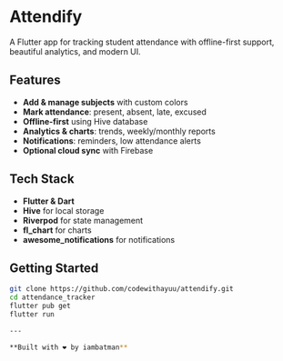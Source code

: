 # Attendify

A Flutter app for tracking student attendance with offline-first support, beautiful analytics, and modern UI.

## Features

- **Add & manage subjects** with custom colors  
- **Mark attendance**: present, absent, late, excused  
- **Offline-first** using Hive database  
- **Analytics & charts**: trends, weekly/monthly reports  
- **Notifications**: reminders, low attendance alerts  
- **Optional cloud sync** with Firebase  

## Tech Stack

- **Flutter & Dart**  
- **Hive** for local storage  
- **Riverpod** for state management  
- **fl_chart** for charts  
- **awesome_notifications** for notifications  

## Getting Started

```bash
git clone https://github.com/codewithayuu/attendify.git
cd attendance_tracker
flutter pub get
flutter run

---

**Built with ❤️ by iambatman**

